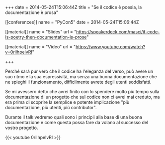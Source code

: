 +++
date = 2014-05-24T15:06:44Z
title = "Se il codice è poesia, la documentazione è prosa"


[[conferences]]
name = "PyCon5"
date = 2014-05-24T15:06:44Z

[[material]]
name = "Slides"
url  = "https://speakerdeck.com/masci/if-code-is-poetry-then-documentation-is-prose"

[[material]]
name = "Video"
url  = "https://www.youtube.com/watch?v=0rilhpelvRI"

+++

Perché sarà pur vero che il codice ha l'eleganza del verso, può avere un suo ritmo e la sua espressività,
ma senza una buona documentazione che ne spieghi il funzionamento, difficilmente avrete degli utenti
soddisfatti.

Se mi avessero detto che avrei finito con lo spendere molto più tempo sulla documentazione di un progetto
che sul codice non ci avrei mai creduto, ma era prima di scoprire la semplice e potente implicazione
"più documentazione, più utenti, più contributor".

Durante il talk vedremo quali sono i principii alla base di una buona documentazione e come questa possa
fare da volano al successo del vostro progetto.

{{< youtube 0rilhpelvRI >}}

